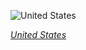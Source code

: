 
![United States](https://www.gstatic.com/prettyearth/assets/full/6099.jpg)

*[United States](https://www.google.com/maps/@21.163047,-156.854285,16z/data=!3m1!1e3)*
